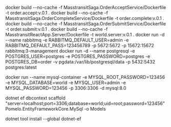 docker build --no-cache -f MasstransitSaga.OrderAcceptService/Dockerfile -t order.accept:v.0.1 .
docker build --no-cache -f MasstransitSaga.OrderCompleteService/Dockerfile -t order.complete:v.0.1 .
docker build --no-cache -f MasstransitSaga.OrderSubmitService/Dockerfile -t order.submit:v.0.1 .
docker build --no-cache -f MasstransitReactApp.Server/Dockerfile -t world.server:v.0.1 .
docker run -d --name rabbitmq -e RABBITMQ_DEFAULT_USER=admin -e RABBITMQ_DEFAULT_PASS=123456789 -p 5672:5672 -p 15672:15672  rabbitmq:3-management
docker run -d  --name postgresql -e POSTGRES_USER=postgres -e POSTGRES_PASSWORD=postgres -e POSTGRES_DB=order -v pgdata:/var/lib/postgresql/data -p 5432:5432  postgres:latest

docker run --name mysql-container -e MYSQL_ROOT_PASSWORD=123456 -e MYSQL_DATABASE=world -e MYSQL_USER=admin -e MYSQL_PASSWORD=123456 -p 3306:3306 -d mysql:8.0

dotnet ef dbcontext scaffold "server=localhost;port=3306;database=world;uid=root;password=123456" Pomelo.EntityFrameworkCore.MySql -o Models

dotnet tool install --global dotnet-ef